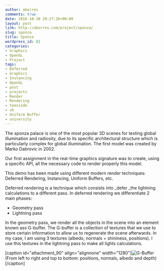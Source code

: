 ```yaml
---
author: aborres
comments: true
date: 2016-10-30 20:27:26+00:00
layout: post
link: http://aborres.com/project/sponza/
slug: sponza
title: Sponza
wordpress_id: 81
categories:
- Graphics
- OpenGL
- Project
tags:
- Deferred
- Graphics
- Instancing
- OpenGL
- post
- projects
- Render
- Rendering
- teesside
- uk
- Uniform Buffer
- university
---
```


The sponza palace is one of the most popular 3D scenes for testing global illumination and radiosity, due to its specific architectural structure which is particularly complex for global illumination. The first model was created by Marko Dabrovic in 2002.

Our first assignment in the real-time graphics signature was to create, using a specific API, all the necessary code to render properly this model.

This demo has been made using different modern render techniques: Deferred Rendering, Instancing, Uniform Buffers, etc.

Deferred rendering is a technique which consists into _defer _the lightning calculations to a different pass. In deferred rendering we differentiate 2 main phases:

  * Geometry pass
  * Lightning pass

In the geometry pass, we render all the objects in the scene into an element known ass G-buffer. The G-buffer is a collection of textures that we use to store certain information to allow us to regenerate the scene afterwards. In my case, I am using 3 textures (albedo, normals + shininess, positions). I use this textures in the lightning pass to make all lights calculations.

[caption id="attachment_90" align="alignnone" width="1280"]![G-Buffer](http://aborres.com/wp-content/uploads/2016/10/t.png) (From left to right and top to bottom: positions, normals, albedo and depth)[/caption]
